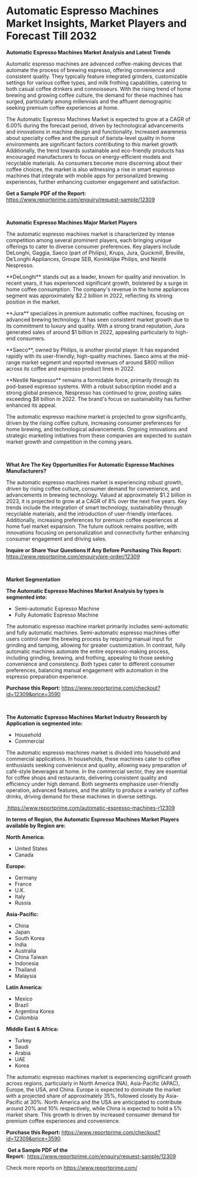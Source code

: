<p><h1>Automatic Espresso Machines Market Insights, Market Players and Forecast Till 2032</h1></p><p><strong>Automatic Espresso Machines Market Analysis and Latest Trends</strong></p>
<p><p>Automatic espresso machines are advanced coffee-making devices that automate the process of brewing espresso, offering convenience and consistent quality. They typically feature integrated grinders, customizable settings for various coffee types, and milk frothing capabilities, catering to both casual coffee drinkers and connoisseurs. With the rising trend of home brewing and growing coffee culture, the demand for these machines has surged, particularly among millennials and the affluent demographic seeking premium coffee experiences at home.</p><p>The Automatic Espresso Machines Market is expected to grow at a CAGR of 6.00% during the forecast period, driven by technological advancements and innovations in machine design and functionality. Increased awareness about specialty coffee and the pursuit of barista-level quality in home environments are significant factors contributing to this market growth. Additionally, the trend towards sustainable and eco-friendly products has encouraged manufacturers to focus on energy-efficient models and recyclable materials. As consumers become more discerning about their coffee choices, the market is also witnessing a rise in smart espresso machines that integrate with mobile apps for personalized brewing experiences, further enhancing customer engagement and satisfaction.</p></p>
<p><strong>Get a Sample PDF of the Report:&nbsp;</strong> <a href="https://www.reportprime.com/enquiry/request-sample/12309?utm_campaign=3113&utm_medium=2&utm_source=Github&utm_content=ia&utm_term=18032025&utm_id=automatic-espresso-machines">https://www.reportprime.com/enquiry/request-sample/12309</a></p>
<p>&nbsp;</p>
<p><strong>Automatic Espresso Machines Major Market Players</strong></p>
<p><p>The automatic espresso machines market is characterized by intense competition among several prominent players, each bringing unique offerings to cater to diverse consumer preferences. Key players include DeLonghi, Gaggia, Saeco (part of Philips), Krups, Jura, Quickmill, Breville, De’Longhi Appliances, Groupe SEB, Koninklijke Philips, and Nestlé Nespresso.</p><p>**DeLonghi** stands out as a leader, known for quality and innovation. In recent years, it has experienced significant growth, bolstered by a surge in home coffee consumption. The company's revenue in the home appliances segment was approximately $2.2 billion in 2022, reflecting its strong position in the market.</p><p>**Jura** specializes in premium automatic coffee machines, focusing on advanced brewing technology. It has seen consistent market growth due to its commitment to luxury and quality. With a strong brand reputation, Jura generated sales of around $1 billion in 2022, appealing particularly to high-end consumers.</p><p>**Saeco**, owned by Philips, is another pivotal player. It has expanded rapidly with its user-friendly, high-quality machines. Saeco aims at the mid-range market segment and reported revenues of around $800 million across its coffee and espresso product lines in 2022.</p><p>**Nestlé Nespresso** remains a formidable force, primarily through its pod-based espresso systems. With a robust subscription model and a strong global presence, Nespresso has continued to grow, posting sales exceeding $8 billion in 2022. The brand's focus on sustainability has further enhanced its appeal.</p><p>The automatic espresso machine market is projected to grow significantly, driven by the rising coffee culture, increasing consumer preferences for home brewing, and technological advancements. Ongoing innovations and strategic marketing initiatives from these companies are expected to sustain market growth and competition in the coming years.</p></p>
<p>&nbsp;</p>
<p><strong>What Are The Key Opportunities For Automatic Espresso Machines Manufacturers?</strong></p>
<p><p>The automatic espresso machines market is experiencing robust growth, driven by rising coffee culture, consumer demand for convenience, and advancements in brewing technology. Valued at approximately $1.2 billion in 2023, it is projected to grow at a CAGR of 8% over the next five years. Key trends include the integration of smart technology, sustainability through recyclable materials, and the introduction of user-friendly interfaces. Additionally, increasing preferences for premium coffee experiences at home fuel market expansion. The future outlook remains positive, with innovations focusing on personalization and connectivity further enhancing consumer engagement and driving sales.</p></p>
<p><strong>Inquire or Share Your Questions If Any Before Purchasing This Report:</strong> <a href="https://www.reportprime.com/enquiry/pre-order/12309?utm_campaign=3113&utm_medium=2&utm_source=Github&utm_content=ia&utm_term=18032025&utm_id=automatic-espresso-machines">https://www.reportprime.com/enquiry/pre-order/12309</a></p>
<p>&nbsp;</p>
<p><strong>Market Segmentation</strong></p>
<p><strong>The Automatic Espresso Machines Market Analysis by types is segmented into:</strong></p>
<p><ul><li>Semi-automatic Espresso Machine</li><li>Fully Automatic Espresso Machine</li></ul></p>
<p><p>The automatic espresso machine market primarily includes semi-automatic and fully automatic machines. Semi-automatic espresso machines offer users control over the brewing process by requiring manual input for grinding and tamping, allowing for greater customization. In contrast, fully automatic machines automate the entire espresso-making process, including grinding, brewing, and frothing, appealing to those seeking convenience and consistency. Both types cater to different consumer preferences, balancing manual engagement with automation in the espresso preparation experience.</p></p>
<p><strong>Purchase this Report:&nbsp;</strong><a href="https://www.reportprime.com/checkout?id=12309&price=3590&utm_campaign=3113&utm_medium=2&utm_source=Github&utm_content=ia&utm_term=18032025&utm_id=automatic-espresso-machines">https://www.reportprime.com/checkout?id=12309&price=3590</a></p>
<p>&nbsp;</p>
<p><strong>The Automatic Espresso Machines Market Industry Research by Application is segmented into:</strong></p>
<p><ul><li>Household</li><li>Commercial</li></ul></p>
<p><p>The automatic espresso machines market is divided into household and commercial applications. In households, these machines cater to coffee enthusiasts seeking convenience and quality, allowing easy preparation of café-style beverages at home. In the commercial sector, they are essential for coffee shops and restaurants, delivering consistent quality and efficiency under high demand. Both segments emphasize user-friendly operation, advanced features, and the ability to produce a variety of coffee drinks, driving demand for these machines in diverse settings.</p></p>
<p><a href="https://www.reportprime.com/automatic-espresso-machines-r12309?utm_campaign=3113&utm_medium=2&utm_source=Github&utm_content=ia&utm_term=18032025&utm_id=automatic-espresso-machines">&nbsp;https://www.reportprime.com/automatic-espresso-machines-r12309</a></p>
<p><strong>In terms of Region, the Automatic Espresso Machines Market Players available by Region are:</strong></p>
<p>
    <p> <strong> North America: </strong>
        <ul>
            <li>United States</li>
            <li>Canada</li>
        </ul>
        </p> 
    <p> <strong> Europe: </strong>
        <ul>
            <li>Germany</li>
            <li>France</li>
            <li>U.K.</li>
            <li>Italy</li>
            <li>Russia</li>
        </ul>
        </p> 
    <p> <strong> Asia-Pacific: </strong>
        <ul>
            <li>China</li>
            <li>Japan</li>
            <li>South Korea</li>
            <li>India</li>
            <li>Australia</li>
            <li>China Taiwan</li>
            <li>Indonesia</li>
            <li>Thailand</li>
            <li>Malaysia</li>
        </ul>
        </p> 
    <p> <strong> Latin America: </strong>
        <ul>
            <li>Mexico</li>
            <li>Brazil</li>
            <li>Argentina Korea</li>
            <li>Colombia</li>
        </ul>
        </p> 
    <p> <strong> Middle East & Africa: </strong>
        <ul>
            <li>Turkey</li>
            <li>Saudi</li>
            <li>Arabia</li>
            <li>UAE</li>
            <li>Korea</li>
        </ul>
    </p>
    </p>
<p><p>The automatic espresso machines market is experiencing significant growth across regions, particularly in North America (NA), Asia-Pacific (APAC), Europe, the USA, and China. Europe is expected to dominate the market with a projected share of approximately 35%, followed closely by Asia-Pacific at 30%. North America and the USA are anticipated to contribute around 20% and 10% respectively, while China is expected to hold a 5% market share. This growth is driven by increased consumer demand for premium coffee experiences and convenience.</p></p>
<p><strong>Purchase this Report: </strong><a href="https://www.reportprime.com/checkout?id=12309&price=3590&utm_campaign=3113&utm_medium=2&utm_source=Github&utm_content=ia&utm_term=18032025&utm_id=automatic-espresso-machines">https://www.reportprime.com/checkout?id=12309&price=3590</a></p>
<p>&nbsp;<strong>Get a Sample PDF of the Report:&nbsp;&nbsp;</strong><a href="https://www.reportprime.com/enquiry/request-sample/12309?utm_campaign=3113&utm_medium=2&utm_source=Github&utm_content=ia&utm_term=18032025&utm_id=automatic-espresso-machines">https://www.reportprime.com/enquiry/request-sample/12309</a></p>
<p><strong></strong></p>
<p>Check more reports on <a href="https://www.reportprime.com/?utm_campaign=3113&utm_medium=2&utm_source=Github&utm_content=ia&utm_term=18032025&utm_id=automatic-espresso-machines">https://www.reportprime.com/</a></p>